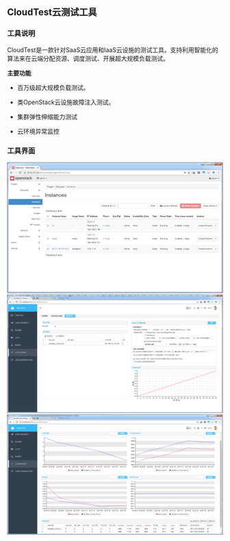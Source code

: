 ## CloudTest云测试工具

### 工具说明

CloudTest是一款针对SaaS云应用和IaaS云设施的测试工具。支持利用智能化的算法来在云端分配资源、调度测试、开展超大规模负载测试。

**主要功能**

* 百万级超大规模负载测试。

* 类OpenStack云设施故障注入测试。

* 集群弹性伸缩能力测试

* 云环境异常监控 


### 工具界面

![](CloudTest2.png)
![](CloudTest1.png)
![](CloudTest3.png)
 